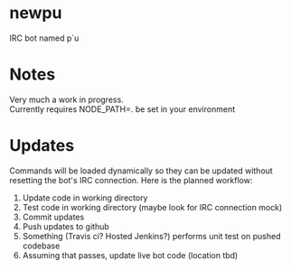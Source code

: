 newpu
=====

IRC bot named p`u

Notes
=====

Very much a work in progress.  
Currently requires NODE_PATH=. be set in your environment

Updates
=====

Commands will be loaded dynamically so they can be updated without resetting the bot's IRC connection. Here is the planned workflow: 

1. Update code in working directory
2. Test code in working directory (maybe look for IRC connection mock)
3. Commit updates
4. Push updates to github
5. Something (Travis ci? Hosted Jenkins?) performs unit test on pushed codebase
6. Assuming that passes, update live bot code (location tbd)
